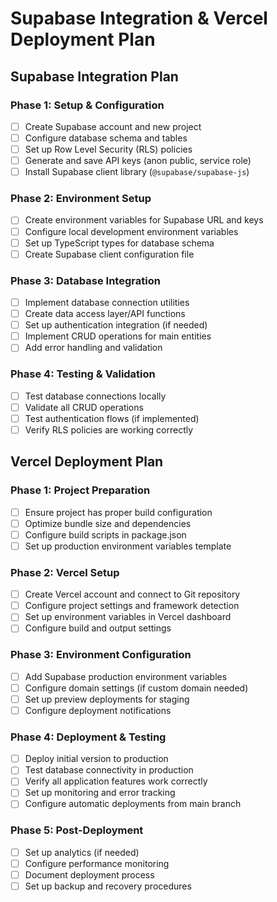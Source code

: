 # Supabase Integration & Vercel Deployment Plan

## Supabase Integration Plan

### Phase 1: Setup & Configuration
- [ ] Create Supabase account and new project
- [ ] Configure database schema and tables
- [ ] Set up Row Level Security (RLS) policies
- [ ] Generate and save API keys (anon public, service role)
- [ ] Install Supabase client library (`@supabase/supabase-js`)

### Phase 2: Environment Setup
- [ ] Create environment variables for Supabase URL and keys
- [ ] Configure local development environment variables
- [ ] Set up TypeScript types for database schema
- [ ] Create Supabase client configuration file

### Phase 3: Database Integration
- [ ] Implement database connection utilities
- [ ] Create data access layer/API functions
- [ ] Set up authentication integration (if needed)
- [ ] Implement CRUD operations for main entities
- [ ] Add error handling and validation

### Phase 4: Testing & Validation
- [ ] Test database connections locally
- [ ] Validate all CRUD operations
- [ ] Test authentication flows (if implemented)
- [ ] Verify RLS policies are working correctly

## Vercel Deployment Plan

### Phase 1: Project Preparation
- [ ] Ensure project has proper build configuration
- [ ] Optimize bundle size and dependencies
- [ ] Configure build scripts in package.json
- [ ] Set up production environment variables template

### Phase 2: Vercel Setup
- [ ] Create Vercel account and connect to Git repository
- [ ] Configure project settings and framework detection
- [ ] Set up environment variables in Vercel dashboard
- [ ] Configure build and output settings

### Phase 3: Environment Configuration
- [ ] Add Supabase production environment variables
- [ ] Configure domain settings (if custom domain needed)
- [ ] Set up preview deployments for staging
- [ ] Configure deployment notifications

### Phase 4: Deployment & Testing
- [ ] Deploy initial version to production
- [ ] Test database connectivity in production
- [ ] Verify all application features work correctly
- [ ] Set up monitoring and error tracking
- [ ] Configure automatic deployments from main branch

### Phase 5: Post-Deployment
- [ ] Set up analytics (if needed)
- [ ] Configure performance monitoring
- [ ] Document deployment process
- [ ] Set up backup and recovery procedures